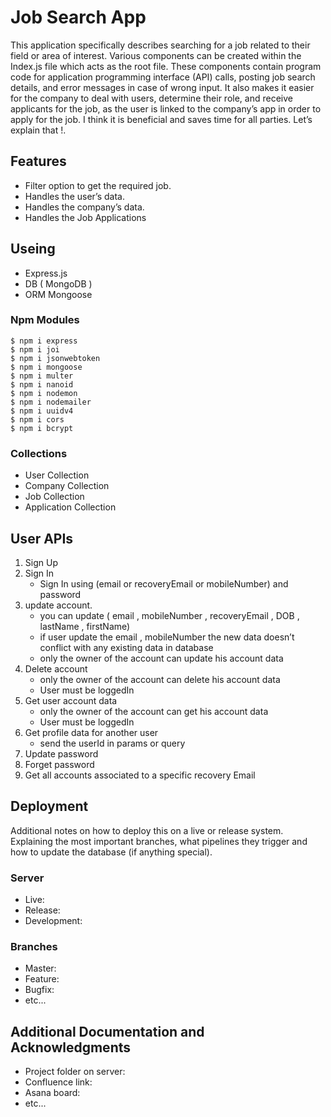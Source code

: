 # Job Search App

This application specifically describes searching for a job related to their field or area of ​​interest. Various components can be created within the Index.js file which acts as the root file. These components contain program code for application programming interface (API) calls, posting job search details, and error messages in case of wrong input. It also makes it easier for the company to deal with users, determine their role, and receive applicants for the job, as the user is linked to the company’s app in order to apply for the job. I think it is beneficial and saves time for all parties. Let’s explain that !.
## Features

 * Filter option to get the required job.
 * Handles the user’s data.
 * Handles the company’s data.
 * Handles the Job Applications
## Useing  

 * Express.js
 * DB ( MongoDB )
 * ORM Mongoose
### Npm Modules 

```
$ npm i express
$ npm i joi
$ npm i jsonwebtoken
$ npm i mongoose
$ npm i multer
$ npm i nanoid
$ npm i nodemon
$ npm i nodemailer
$ npm i uuidv4
$ npm i cors
$ npm i bcrypt
```

### Collections

* User Collection
* Company Collection
* Job Collection
* Application Collection
## User APIs

1. Sign Up
2. Sign In
    - Sign In using  (email or recoveryEmail or mobileNumber)  and password
3. update account.
    - you can update ( email , mobileNumber , recoveryEmail , DOB , lastName , firstName)
    - if user update the email , mobileNumber the new data doesn’t conflict with any existing data in database
    - only the owner of the account can update his account data
4. Delete account
    - only the owner of the account can delete his account data
    - User must be loggedIn
5. Get user account data 
    - only the owner of the account can get his account data
    - User must be loggedIn
6. Get profile data for another user 
    - send the userId in params or query
7. Update password 
8. Forget password 
9. Get all accounts associated to a specific recovery Email

## Deployment

Additional notes on how to deploy this on a live or release system. Explaining the most important branches, what pipelines they trigger and how to update the database (if anything special).

### Server

* Live:
* Release:
* Development:

### Branches

* Master:
* Feature:
* Bugfix:
* etc...

## Additional Documentation and Acknowledgments

* Project folder on server:
* Confluence link:
* Asana board:
* etc...
